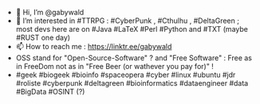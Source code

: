 - 👋 Hi, I’m @gabywald
- 👀 I’m interested in #TTRPG : #CyberPunk , #Cthulhu , #DeltaGreen ; most devs here are on #Java #LaTeX #Perl #Python and #TXT (maybe #RUST one day) 
- 📫 How to reach me : https://linktr.ee/gabywald
- OSS stand for "Open-Source-Software" ? and "Free Software" : Free as in FreeDom not as in "Free Beer (or wathever you pay for)" !
- #geek #biogeek #bioinfo #spaceopera #cyber #linux #ubuntu #jdr #roliste #cyberpunk #deltagreen #bioinformatics #dataengineer #data #BigData #OSINT (?)

<!---
- 🌱 I’m currently learning ...
- 💞️ I’m looking to collaborate on ...
- 📫 How to reach me ...
--->

<!---
gabywald/gabywald is a ✨ special ✨ repository because its `README.md` (this file) appears on your GitHub profile.
You can click the Preview link to take a look at your changes.
--->
